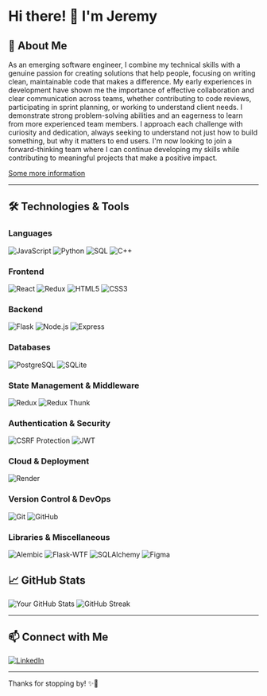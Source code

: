 <!--
## Hi there 👋


**jeremytsai0210/jeremytsai0210** is a ✨ _special_ ✨ repository because its `README.md` (this file) appears on your GitHub profile.

Here are some ideas to get you started:

- 🔭 I’m currently working on ...
- 🌱 I’m currently learning ...
- 👯 I’m looking to collaborate on ...
- 🤔 I’m looking for help with ...
- 💬 Ask me about ...
- 📫 How to reach me: ...
- 😄 Pronouns: ...
- ⚡ Fun fact: ...
-->

# Hi there! 👋 I'm Jeremy

## 🚀 About Me
As an emerging software engineer, I combine my technical skills with a genuine passion for creating solutions that help people, focusing on writing clean, maintainable code that makes a difference. My early experiences in development have shown me the importance of effective collaboration and clear communication across teams, whether contributing to code reviews, participating in sprint planning, or working to understand client needs. I demonstrate strong problem-solving abilities and an eagerness to learn from more experienced team members. I approach each challenge with curiosity and dedication, always seeking to understand not just how to build something, but why it matters to end users. I'm now looking to join a forward-thinking team where I can continue developing my skills while contributing to meaningful projects that make a positive impact.

[Some more information](https://jeremytsai0210.github.io/)

<!--
- 🔭 I’m currently working on [Your Project]
- 🌱 I’m learning [New Technology]
- 👯 I’m looking to collaborate on [Your Interest]
- 💬 Ask me about [Your Expertise]
- 📫 How to reach me: [Your Email or Socials]
-->

---

## 🛠️ Technologies & Tools
### **Languages**
![JavaScript](https://img.shields.io/badge/-JavaScript-F7DF1E?style=flat-square&logo=javascript&logoColor=black)
![Python](https://img.shields.io/badge/-Python-3776AB?style=flat-square&logo=python&logoColor=white)
![SQL](https://img.shields.io/badge/-SQL-4479A1?style=flat-square&logo=postgresql&logoColor=white)
![C++](https://img.shields.io/badge/-C++-00599C?style=flat-square&logo=c%2B%2B&logoColor=white)

### **Frontend**
![React](https://img.shields.io/badge/-React-61DAFB?style=flat-square&logo=react&logoColor=white)
![Redux](https://img.shields.io/badge/-Redux-764ABC?style=flat-square&logo=redux&logoColor=white)
![HTML5](https://img.shields.io/badge/-HTML5-E34F26?style=flat-square&logo=html5&logoColor=white)
![CSS3](https://img.shields.io/badge/-CSS3-1572B6?style=flat-square&logo=css3&logoColor=white)

### **Backend**
![Flask](https://img.shields.io/badge/-Flask-000000?style=flat-square&logo=flask&logoColor=white)
![Node.js](https://img.shields.io/badge/-Node.js-339933?style=flat-square&logo=node.js&logoColor=white)
![Express](https://img.shields.io/badge/-Express-000000?style=flat-square&logo=express&logoColor=white)

### **Databases**
![PostgreSQL](https://img.shields.io/badge/-PostgreSQL-336791?style=flat-square&logo=postgresql&logoColor=white)
![SQLite](https://img.shields.io/badge/-SQLite-003B57?style=flat-square&logo=sqlite&logoColor=white)

### **State Management & Middleware**
![Redux](https://img.shields.io/badge/-Redux-764ABC?style=flat-square&logo=redux&logoColor=white)
![Redux Thunk](https://img.shields.io/badge/-Redux_Thunk-593D88?style=flat-square&logo=redux&logoColor=white)

### **Authentication & Security**
![CSRF Protection](https://img.shields.io/badge/-CSRF%20Protection-E34F26?style=flat-square&logo=security&logoColor=white)
![JWT](https://img.shields.io/badge/-JWT-000000?style=flat-square&logo=jsonwebtokens&logoColor=white)

### **Cloud & Deployment**
![Render](https://img.shields.io/badge/-Render-46E3B7?style=flat-square&logo=render&logoColor=white)
<!--![AWS](https://img.shields.io/badge/-AWS-232F3E?style=flat-square&logo=amazonaws&logoColor=white)-->

### **Version Control & DevOps**
![Git](https://img.shields.io/badge/-Git-F05032?style=flat-square&logo=git&logoColor=white)
![GitHub](https://img.shields.io/badge/-GitHub-181717?style=flat-square&logo=github&logoColor=white)

### **Libraries & Miscellaneous**
![Alembic](https://img.shields.io/badge/-Alembic-FFD43B?style=flat-square&logo=python&logoColor=black)
![Flask-WTF](https://img.shields.io/badge/-Flask--WTF-000000?style=flat-square&logo=flask&logoColor=white)
![SQLAlchemy](https://img.shields.io/badge/-SQLAlchemy-D71F00?style=flat-square&logo=python&logoColor=white)
![Figma](https://img.shields.io/badge/-Figma-F24E1E?style=flat-square&logo=figma&logoColor=white)

## 📈 GitHub Stats
![Your GitHub Stats](https://github-readme-stats.vercel.app/api?username=jeremytsai0210&show_icons=true&theme=tokyonight)
![GitHub Streak](https://github-readme-streak-stats.herokuapp.com/?user=jeremytsai0210&theme=tokyonight)

---

## 📫 Connect with Me
[![LinkedIn](https://img.shields.io/badge/-LinkedIn-blue?style=flat-square&logo=linkedin)](https://www.linkedin.com/in/jeremy-tsai-523b75127/)

---

Thanks for stopping by! ✨🚀

